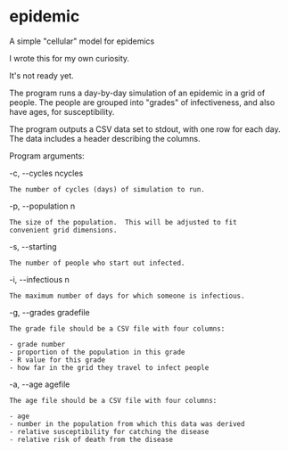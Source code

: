 # epidemic

A simple "cellular" model for epidemics

I wrote this for my own curiosity.

It's not ready yet.

The program runs a day-by-day simulation of an epidemic in a grid of
people.  The people are grouped into "grades" of infectiveness, and
also have ages, for susceptibility.

The program outputs a CSV data set to stdout, with one row for each
day.  The data includes a header describing the columns.

Program arguments:

  -c, --cycles ncycles
  
    The number of cycles (days) of simulation to run.
    
  -p, --population n
  
    The size of the population.  This will be adjusted to fit
    convenient grid dimensions.
    
  -s, --starting
  
    The number of people who start out infected.

  -i, --infectious n
  
    The maximum number of days for which someone is infectious.

  -g, --grades gradefile
  
    The grade file should be a CSV file with four columns:

    - grade number
    - proportion of the population in this grade
    - R value for this grade
    - how far in the grid they travel to infect people
    
  -a, --age agefile
  
    The age file should be a CSV file with four columns:
    
    - age
    - number in the population from which this data was derived
    - relative susceptibility for catching the disease
    - relative risk of death from the disease
    
